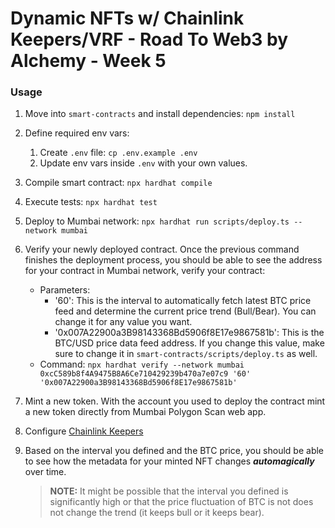 # Dynamic NFTs w/ Chainlink Keepers/VRF - Road To Web3 by Alchemy - Week 5

### Usage

1. Move into `smart-contracts` and install dependencies: `npm install`
2. Define required env vars:

   1. Create `.env` file: `cp .env.example .env`
   2. Update env vars inside `.env` with your own values.

3. Compile smart contract: `npx hardhat compile`
4. Execute tests: `npx hardhat test`
5. Deploy to Mumbai network: `npx hardhat run scripts/deploy.ts --network mumbai`

6. Verify your newly deployed contract. Once the previous command finishes the deployment process, you should be able to see the address for your contract in Mumbai network, verify your contract:

   - Parameters:
     - '60': This is the interval to automatically fetch latest BTC price feed and determine the current price trend (Bull/Bear). You can change it for any value you want.
     - '0x007A22900a3B98143368Bd5906f8E17e9867581b': This is the BTC/USD price data feed address. If you change this value, make sure to change it in `smart-contracts/scripts/deploy.ts` as well.
   - Command: `npx hardhat verify --network mumbai 0xcC589b8f4A9475B8A6Ce710429239b470a7e07c9 '60' '0x007A22900a3B98143368Bd5906f8E17e9867581b'`

7. Mint a new token. With the account you used to deploy the contract mint a new token directly from Mumbai Polygon Scan web app.
8. Configure [Chainlink Keepers](https://keepers.chain.link/mumbai/new)
9. Based on the interval you defined and the BTC price, you should be able to see how the metadata for your minted NFT changes _**automagically**_ over time.

   > **NOTE:** It might be possible that the interval you defined is significantly high or that the price fluctuation of BTC is not does not change the trend (it keeps bull or it keeps bear).
